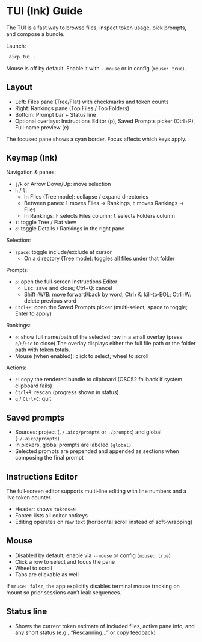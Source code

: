 # TUI (Ink) Guide

The TUI is a fast way to browse files, inspect token usage, pick prompts, and compose a bundle.

Launch:

```bash
 aicp tui .
```

Mouse is off by default. Enable it with `--mouse` or in config (`mouse: true`).

## Layout

- Left: Files pane (Tree/Flat) with checkmarks and token counts
- Right: Rankings pane (Top Files / Top Folders)
- Bottom: Prompt bar + Status line
- Optional overlays: Instructions Editor (p), Saved Prompts picker (Ctrl+P), Full‑name preview (e)

The focused pane shows a cyan border. Focus affects which keys apply.

## Keymap (Ink)

Navigation & panes:

- `j`/`k` or Arrow Down/Up: move selection
- `h` / `l`:
  - In Files (Tree mode): collapse / expand directories
  - Between panes: `l` moves Files → Rankings, `h` moves Rankings → Files
  - In Rankings: `h` selects Files column; `l` selects Folders column
- `T`: toggle Tree / Flat view
- `d`: toggle Details / Rankings in the right pane

Selection:

- `space`: toggle include/exclude at cursor
  - On a directory (Tree mode): toggles all files under that folder

Prompts:

- `p`: open the full‑screen Instructions Editor
  - Esc: save and close; Ctrl+Q: cancel
  - Shift+W/B: move forward/back by word; Ctrl+K: kill‑to‑EOL; Ctrl+W: delete previous word
- `Ctrl+P`: open the Saved Prompts picker (multi‑select; space to toggle; Enter to apply)

Rankings:

- `e`: show full name/path of the selected row in a small overlay (press `e`/`E`/`Esc` to close)
  The overlay displays either the full file path or the folder path with token totals.
- Mouse (when enabled): click to select; wheel to scroll

Actions:

- `c`: copy the rendered bundle to clipboard (OSC52 fallback if system clipboard fails)
- `Ctrl+R`: rescan (progress shown in status)
- `q` / `Ctrl+C`: quit

## Saved prompts

- Sources: project (`./.aicp/prompts` or `./prompts`) and global (`~/.aicp/prompts`)
- In pickers, global prompts are labeled `(global)`
- Selected prompts are prepended and appended as sections when composing the final prompt

## Instructions Editor

The full‑screen editor supports multi‑line editing with line numbers and a live token counter.

- Header: shows `tokens≈N`
- Footer: lists all editor hotkeys
- Editing operates on raw text (horizontal scroll instead of soft-wrapping)

## Mouse

- Disabled by default; enable via `--mouse` or config (`mouse: true`)
- Click a row to select and focus the pane
- Wheel to scroll
- Tabs are clickable as well

If `mouse: false`, the app explicitly disables terminal mouse tracking on mount so prior sessions can’t leak sequences.

## Status line

- Shows the current token estimate of included files, active pane info, and any short status (e.g., “Rescanning…” or copy feedback)
